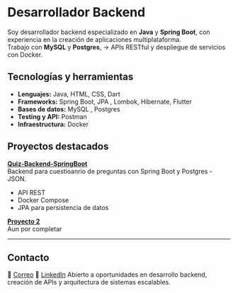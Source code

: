 # Desarrollador Backend

Soy desarrollador backend especializado en **Java** y **Spring Boot**, con experiencia en la creación de aplicaciones multiplataforma.  
Trabajo con **MySQL** y **Postgres**, -> APIs RESTful y despliegue de servicios con Docker.

## Tecnologías y herramientas

- **Lenguajes:** Java, HTML, CSS, Dart  
- **Frameworks:** Spring Boot, JPA , Lombok, Hibernate, Flutter
- **Bases de datos:** MySQL , Postgres
- **Testing y API:** Postman  
- **Infraestructura:** Docker  


## Proyectos destacados

**[Quiz-Backend-SpringBoot](https://github.com/javAnibal/quiz-backend-springboot.git)**  
Backend para cuestioanrio de preguntas con Spring Boot y Postgres -  JSON.  
- API REST  
- Docker Compose  
- JPA para persistencia de datos  

**[Proyecto 2](https://github.com/javAnibal/proyecto2)**  
Aun por completar 

---
## Contacto

📧 [Correo](a88anibal@gmail.com)
🔗 [LinkedIn](https://www.linkedin.com/in/anibal-solano-f/)
Abierto a oportunidades en desarrollo backend, creación de APIs y arquitectura de sistemas escalables.

